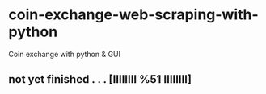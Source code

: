 # coin-exchange-web-scraping-with-python
Coin exchange with python &amp; GUI 
## not yet finished . . . [IIIIIIII %51 IIIIIIII]
